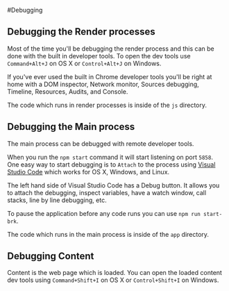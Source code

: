 #Debugging

## Debugging the Render processes

Most of the time you'll be debugging the render process and this can be done with the built in developer tools.
To open the dev tools use `Command+Alt+J` on OS X or `Control+Alt+J` on Windows.

If you've ever used the built in Chrome developer tools you'll be right at home with a DOM inspector, Network monitor, Sources debugging, Timeline, Resources, Audits, and Console.

The code which runs in render processes is inside of the `js` directory.

## Debugging the Main process

The main process can be debugged with remote developer tools.

When you run the `npm start` command it will start listening on port `5858`.
One easy way to start debugging is to `Attach` to the process using [Visual Studio Code](https://code.visualstudio.com/) which works for OS X, Windows, and Linux.

The left hand side of Visual Studio Code has a Debug button.  It allows you to attach the debugging, inspect variables, have a watch window, call stacks, line by line debugging, etc.

To pause the application before any code runs you can use `npm run start-brk`.

The code which runs in the main process is inside of the `app` directory.

## Debugging Content

Content is the web page which is loaded.  You can open the loaded content dev tools using `Command+Shift+I` on OS X or `Control+Shift+I` on Windows.
